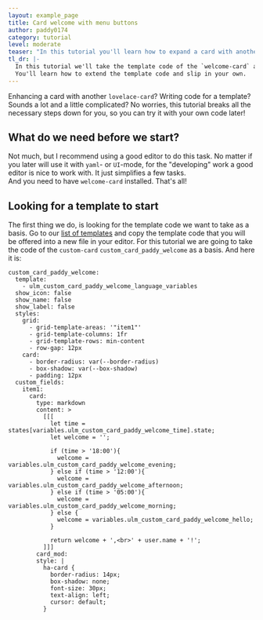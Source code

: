 ```yaml
---
layout: example_page
title: Card welcome with menu buttons
author: paddy0174
category: tutorial
level: moderate
teaser: "In this tutorial you'll learn how to expand a card with another `lovelace-card`, shown on the `welcome-card`." 
tl_dr: |-
  In this tutorial we'll take the template code of the `welcome-card` and enhance it with a `horizontal-stack`-card and a few buttons provided by `button-card`.  
  You'll learn how to extend the template code and slip in your own.
---
```


Enhancing a card with another `lovelace-card`? Writing code for a template? Sounds a lot and a little complicated? No worries, this tutorial breaks all the necessary steps down for you, so you can try it with your own code later!

## What do we need before we start?  
Not much, but I recommend using a good editor to do this task. No matter if you later will use it with `yaml`- or `UI`-mode, for the "developing" work a good editor is nice to work with. It just simplifies a few tasks.  
And you need to have `welcome-card` installed. That's all!

## Looking for a template to start  
The first thing we do, is looking for the template code we want to take as a basis. Go to our [list of templates]() and copy the template code that you will be offered into a new file in your editor. For this tutorial we are going to take the code of the `custom-card` `custom_card_paddy_welcome` as a basis. And here it is:

<pre><code class="language-yaml" style="border: 0">custom_card_paddy_welcome:
  template:
    - ulm_custom_card_paddy_welcome_language_variables
  show_icon: false
  show_name: false
  show_label: false
  styles:
    grid:
      - grid-template-areas: '"item1"'
      - grid-template-columns: 1fr
      - grid-template-rows: min-content
      - row-gap: 12px
    card:
      - border-radius: var(--border-radius)
      - box-shadow: var(--box-shadow)
      - padding: 12px
  custom_fields:
    item1:
      card:
        type: markdown
        content: >
          [[[
            let time = states[variables.ulm_custom_card_paddy_welcome_time].state;
            let welcome = '';

            if (time > '18:00'){
              welcome = variables.ulm_custom_card_paddy_welcome_evening; 
            } else if (time > '12:00'){
              welcome = variables.ulm_custom_card_paddy_welcome_afternoon;
            } else if (time > '05:00'){
              welcome = variables.ulm_custom_card_paddy_welcome_morning;
            } else {
              welcome = variables.ulm_custom_card_paddy_welcome_hello;
            }

            return welcome + ',&lt;br>' + user.name + '!';
          ]]]
        card_mod:
        style: |
          ha-card {
            border-radius: 14px;
            box-shadow: none;
            font-size: 30px;
            text-align: left;
            cursor: default;
          }
</code></pre>
